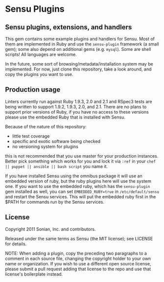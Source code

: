 # Sensu Plugins

## Sensu plugins, extensions, and handlers

This gem contains some example plugins and handlers for Sensu. Most of
them are implemented in Ruby and use the `sensu-plugin` framework (a
small gem); some also depend on additional gems (e.g. `mysql`). Some
are shell scripts! All languages are welcome.

In the future, some sort of browsing/metadata/installation system may be
implemented. For now, just clone this repository, take a look around,
and copy the plugins you want to use.

## Production usage

Linters currently run against Ruby 1.9.3, 2.0 and 2.1 and RSpec3 tests are being written to support 1.9.2, 1.9.3, 2.0, and 2.1.  There are no plans to support prior versions of Ruby, if you have no access to these versions please use the embedded Ruby that is installed with Sensu.

Because of the nature of this repository:

* little test coverage
* specific and exotic software being checked
* no versioning system for plugins

this is not recommended that you use master for your production instances.
Better pick something which works for you and lock it via `:ref` in your
`chef || puppet || ansible || bash script` you name it.

If you have installed Sensu using the omnibus package it will use an embedded
version of ruby, but the ruby plugins here will use the system one. If you want
to use the embedded ruby, which has the `sensu-plugin` gem installed as well,
you can set `EMBEDDED_RUBY=true` in `/etc/default/sensu` and restart the Sensu
services. This will put the embedded ruby first in the $PATH for commands run
by the Sensu services.

## License

Copyright 2011 Sonian, Inc. and contributors.

Released under the same terms as Sensu (the MIT license); see LICENSE
for details.

NOTE: When adding a plugin, copy the preceding two paragraphs to a
comment in each source file, changing the copyright holder to your own
name or organization. If you wish to use a different open source
license, please submit a pull request adding that license to the repo
and use that license's boilerplate instead.
